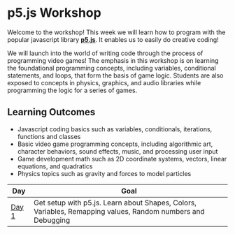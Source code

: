 # p5.js Workshop

Welcome to the workshop! This week we will learn how to program with the popular javascript library [**p5.js**](https://p5js.org/ko/). It enables us to easily do creative coding!

We will launch into the world of writing code through the process of programming video games! The emphasis in this workshop is on learning the foundational programming concepts, including variables, conditional statements, and loops, that form the basis of game logic. Students are also exposed to concepts in physics, graphics, and audio libraries while programming the logic for a series of games.

## Learning Outcomes

* Javascript coding basics such as variables, conditionals, iterations, functions and classes
* Basic video game programming concepts, including algorithmic art, character behaviors, sound effects, music, and processing user input
* Game development math such as 2D coordinate systems, vectors, linear equations, and quadratics
* Physics topics such as gravity and forces to model particles


Day | Goal
------------ | -------------
[Day 1](Day01.md)| Get setup with p5.js. Learn about Shapes, Colors, Variables, Remapping values, Random numbers and Debugging


<!-- # Day 2

## Conditional Statements
## How to bounce a ball
## Loops
## Functions
## Object Orientated Programming with Classes

# Day 3

## Creating Bigger Projects
## Arrays
## Mouse interactions
## Image Media
## Sound Media
## Arcade game project

# Day 4

## Pitch Your Game Idea!

# Day 5

## Show off your Game! -->
